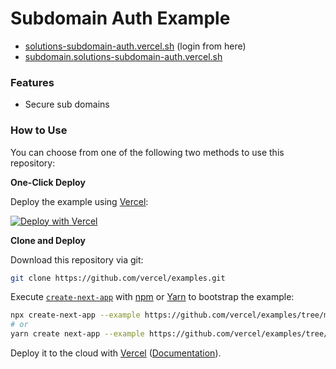 # Subdomain Auth Example

- [solutions-subdomain-auth.vercel.sh](https://solutions-subdomain-auth.vercel.sh) (login from here)
- [subdomain.solutions-subdomain-auth.vercel.sh](https://sub1.solutions-subdomain-auth.vercel.sh)

### Features

- Secure sub domains

### How to Use

You can choose from one of the following two methods to use this repository:

**One-Click Deploy**

Deploy the example using [Vercel](https://vercel.com?utm_source=github&utm_medium=readme&utm_campaign=next-example):

[![Deploy with Vercel](https://vercel.com/button)](https://vercel.com/new/git/external?repository-url=https://github.com/vercel/examples/tree/main/solutions/subdomain-auth&project-name=subdomain-auth&repository-name=subdomain-auth)

**Clone and Deploy**

Download this repository via git:

```bash
git clone https://github.com/vercel/examples.git
```

Execute [`create-next-app`](https://github.com/vercel/next.js/tree/canary/packages/create-next-app) with [npm](https://docs.npmjs.com/cli/init) or [Yarn](https://yarnpkg.com/lang/en/docs/cli/create/) to bootstrap the example:

```bash
npx create-next-app --example https://github.com/vercel/examples/tree/main/solutions/subdomain-auth subdomain-auth
# or
yarn create next-app --example https://github.com/vercel/examples/tree/main/solutions/subdomain-auth subdomain-auth
```

Deploy it to the cloud with [Vercel](https://vercel.com/new?utm_source=github&utm_medium=readme&utm_campaign=edge-middleware-eap) ([Documentation](https://nextjs.org/docs/deployment)).
